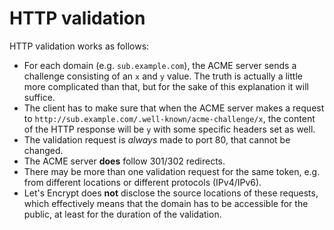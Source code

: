 ---
---
# HTTP validation
HTTP validation works as follows:
- For each domain (e.g. `sub.example.com`), the ACME server sends a 
challenge consisting of an `x` and `y` value. The truth is actually a little 
more complicated than that, but for the sake of this explanation it will suffice.
- The client has to make sure that when the ACME server makes a request 
to `http://sub.example.com/.well-known/acme-challenge/x`, the content of the HTTP 
response will be `y` with some specific headers set as well.
- The validation request is *always* made to port 80, that cannot be changed. 
- The ACME server **does** follow 301/302 redirects.
- There may be more than one validation request for the same token, e.g. from 
different locations or different protocols (IPv4/IPv6).
- Let's Encrypt does **not** disclose the source locations of these requests, which 
effectively means that the domain has to be accessible for the public, 
at least for the duration of the validation.